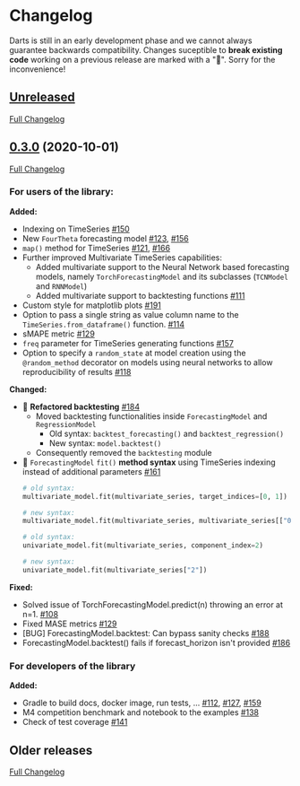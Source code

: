 # Changelog

Darts is still in an early development phase and we cannot always guarantee backwards compatibility. Changes suceptible to **break existing code** working on a previous release are marked with a "&#x1F534;". Sorry for the inconvenience!

## [Unreleased](https://github.com/unit8co/darts/tree/develop)

[Full Changelog](https://github.com/unit8co/darts/compare/0.3.0...develop)

## [0.3.0](https://github.com/unit8co/darts/tree/0.3.0) (2020-10-01)

[Full Changelog](https://github.com/unit8co/darts/compare/0.2.3...0.3.0)

### For users of the library:
**Added:**

- Indexing on TimeSeries [\#150](https://github.com/unit8co/darts/pull/150)
- New `FourTheta` forecasting model [\#123](https://github.com/unit8co/darts/pull/123), [\#156](https://github.com/unit8co/darts/pull/156)
- `map()` method for TimeSeries [\#121](https://github.com/unit8co/darts/issues/121), [\#166](https://github.com/unit8co/darts/pull/166)
- Further improved Multivariate TimeSeries capabilities:
  - Added multivariate support to the Neural Network based forecasting models, namely `TorchForecastingModel` and its subclasses (`TCNModel` and `RNNModel`)
  - Added multivariate support to backtesting functions [\#111](https://github.com/unit8co/darts/pull/111)
- Custom style for matplotlib plots [\#191](https://github.com/unit8co/darts/pull/191)
- Option to pass a single string as value column name to the `TimeSeries.from_dataframe()` function. [\#114](https://github.com/unit8co/darts/pull/114)
- sMAPE metric [\#129](https://github.com/unit8co/darts/pull/129)
- `freq` parameter for TimeSeries generating functions [\#157](https://github.com/unit8co/darts/pull/157)
- Option to specify a `random_state` at model creation using the `@random_method` decorator on models using neural networks to allow reproducibility of results [\#118](https://github.com/unit8co/darts/pull/118)

**Changed:**

- &#x1F534; **Refactored backtesting** [\#184](https://github.com/unit8co/darts/pull/184)
  - Moved backtesting functionalities inside `ForecastingModel` and `RegressionModel`
    - Old syntax: `backtest_forecasting()` and `backtest_regression()`
    - New syntax: `model.backtest()`
  - Consequently removed the `backtesting` module
- &#x1F534; `ForecastingModel` `fit()` **method syntax** using TimeSeries indexing instead of additional parameters [\#161](https://github.com/unit8co/darts/pull/161)
  ```python
  # old syntax:
  multivariate_model.fit(multivariate_series, target_indices=[0, 1])

  # new syntax:
  multivariate_model.fit(multivariate_series, multivariate_series[["0", "1"]])

  # old syntax:
  univariate_model.fit(multivariate_series, component_index=2)

  # new syntax:
  univariate_model.fit(multivariate_series["2"])
  ```

**Fixed:**
- Solved issue of TorchForecastingModel.predict(n) throwing an error at n=1. [\#108](https://github.com/unit8co/darts/pull/108)
- Fixed MASE metrics [\#129](https://github.com/unit8co/darts/pull/129)
- \[BUG\] ForecastingModel.backtest: Can bypass sanity checks [\#188](https://github.com/unit8co/darts/issues/188)
- ForecastingModel.backtest\(\) fails if forecast\_horizon isn't provided [\#186](https://github.com/unit8co/darts/issues/186)

### For developers of the library

**Added:**
- Gradle to build docs, docker image, run tests, … [\#112](https://github.com/unit8co/darts/pull/112), [\#127](https://github.com/unit8co/darts/pull/127), [\#159](https://github.com/unit8co/darts/pull/159)
- M4 competition benchmark and notebook to the examples [\#138](https://github.com/unit8co/darts/pull/138)
- Check of test coverage [\#141](https://github.com/unit8co/darts/pull/141)

## Older releases

[Full Changelog](https://github.com/unit8co/darts/compare/f618c4536bf7ed6e3b6a2239fbca4e3089736426...0.2.3)